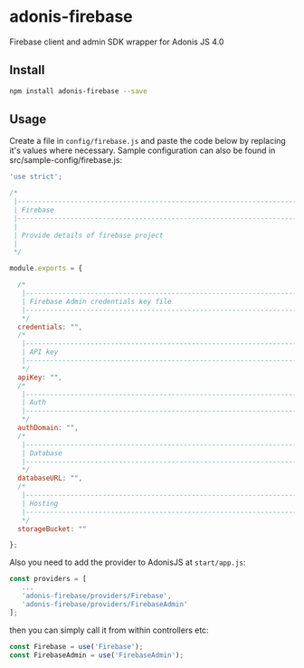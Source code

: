 ﻿# adonis-firebase

Firebase client and admin SDK wrapper for Adonis JS 4.0

## Install

```bash
npm install adonis-firebase --save
```

## Usage

Create a file in `config/firebase.js` and paste the code below by replacing it's values where necessary. Sample configuration can also be found in src/sample-config/firebase.js:

```javascript
'use strict';

/*
 |--------------------------------------------------------------------------
 | Firebase
 |--------------------------------------------------------------------------
 |
 | Provide details of firebase project
 |
 */

module.exports = {

  /*
   |--------------------------------------------------------------------------
   | Firebase Admin credentials key file
   |--------------------------------------------------------------------------
   */
  credentials: "",
  /*
   |--------------------------------------------------------------------------
   | API key
   |--------------------------------------------------------------------------
   */
  apiKey: "",
  /*
   |--------------------------------------------------------------------------
   | Auth
   |--------------------------------------------------------------------------
   */
  authDomain: "",
  /*
   |--------------------------------------------------------------------------
   | Database
   |--------------------------------------------------------------------------
   */
  databaseURL: "",
  /*
   |--------------------------------------------------------------------------
   | Hosting
   |--------------------------------------------------------------------------
   */
  storageBucket: ""

};
```

Also you need to add the provider to AdonisJS at `start/app.js`:

```javascript
const providers = [
   ...
   'adonis-firebase/providers/Firebase',
   'adonis-firebase/providers/FirebaseAdmin'
];
```

then you can simply call it from within controllers etc:

```javascript
const Firebase = use('Firebase');
const FirebaseAdmin = use('FirebaseAdmin');
`````

